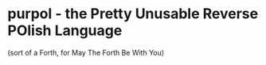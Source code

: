 # purpol - the Pretty Unusable Reverse POlish Language
(sort of a Forth, for May The Forth Be With You)
